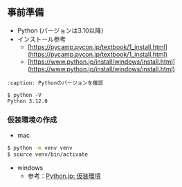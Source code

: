 ## 事前準備

- Python (バージョンは3.10以降）
- インストール参考
  - [https://pycamp.pycon.jp/textbook/1_install.html](https://pycamp.pycon.jp/textbook/1_install.html)
  - [https://www.python.jp/install/windows/install.html](https://www.python.jp/install/windows/install.html)


```{code-block} bash
:caption: Pythonのバージョンを確認

$ python -V
Python 3.12.0
```


### 仮装環境の作成

- mac
```zsh
$ python -m venv venv
$ source venv/bin/activate
```

- windows
  - 参考：[Python.jp: 仮装環境](https://www.python.jp/install/windows/venv.html)

